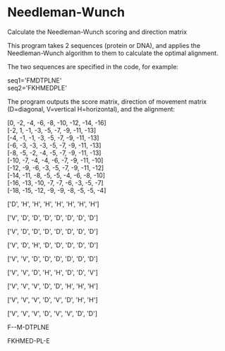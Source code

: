 # Needleman-Wunch
Calculate the Needleman-Wunch scoring and direction matrix

This program takes 2 sequences (protein or DNA), and applies the Needleman-Wunch algorithm to them to calculate the optimal alignment.

The two sequences are specified in the code, for example:

seq1='FMDTPLNE'  
seq2='FKHMEDPLE'

The program outputs the score matrix, direction of movement matrix (D=diagonal, V=vertical H=horizontal), and the alignment:

[0, -2, -4, -6, -8, -10, -12, -14, -16]  
[-2, 1, -1, -3, -5, -7, -9, -11, -13]  
[-4, -1, -1, -3, -5, -7, -9, -11, -13]  
[-6, -3, -3, -3, -5, -7, -9, -11, -13]  
[-8, -5, -2, -4, -5, -7, -9, -11, -13]  
[-10, -7, -4, -4, -6, -7, -9, -11, -10]  
[-12, -9, -6, -3, -5, -7, -9, -11, -12]  
[-14, -11, -8, -5, -5, -4, -6, -8, -10]  
[-16, -13, -10, -7, -7, -6, -3, -5, -7]  
[-18, -15, -12, -9, -9, -8, -5, -5, -4]  

['D', 'H', 'H', 'H', 'H', 'H', 'H', 'H']

['V', 'D', 'D', 'D', 'D', 'D', 'D', 'D']

['V', 'D', 'D', 'D', 'D', 'D', 'D', 'D']

['V', 'D', 'H', 'D', 'D', 'D', 'D', 'D']

['V', 'V', 'D', 'D', 'D', 'D', 'D', 'D']

['V', 'V', 'D', 'H', 'H', 'D', 'D', 'V']

['V', 'V', 'V', 'D', 'D', 'H', 'H', 'H']

['V', 'V', 'V', 'D', 'V', 'D', 'H', 'H']

['V', 'V', 'V', 'D', 'V', 'V', 'D', 'D']


F--M-DTPLNE

FKHMED-PL-E
